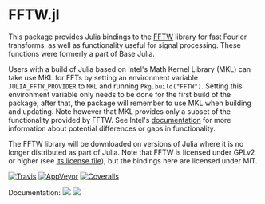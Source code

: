 # FFTW.jl

This package provides Julia bindings to the [FFTW](http://www.fftw.org/) library for
fast Fourier transforms, as well as functionality useful for signal processing.
These functions were formerly a part of Base Julia.

Users with a build of Julia based on Intel's Math Kernel Library (MKL) can take use MKL
for FFTs by setting an environment variable `JULIA_FFTW_PROVIDER` to `MKL` and running
`Pkg.build("FFTW")`.
Setting this environment variable only needs to be done for the first build of the package;
after that, the package will remember to use MKL when building and updating.
Note however that MKL provides only a subset of the functionality provided by FFTW. See
Intel's [documentation](https://software.intel.com/en-us/mkl-developer-reference-c-using-fftw3-wrappers)
for more information about potential differences or gaps in functionality.

The FFTW library will be downloaded on versions of Julia where it is no longer distributed
as part of Julia.
Note that FFTW is licensed under GPLv2 or higher (see
[its license file](http://www.fftw.org/doc/License-and-Copyright.html)), but the bindings
here are licensed under MIT.

[![Travis](https://travis-ci.org/JuliaMath/FFTW.jl.svg?branch=master)](https://travis-ci.org/JuliaMath/FFTW.jl)
[![AppVeyor](https://ci.appveyor.com/api/projects/status/hofbdbyt287qn49s/branch/master?svg=true)](https://ci.appveyor.com/project/ararslan/fftw-jl/branch/master)
[![Coveralls](https://coveralls.io/repos/github/JuliaMath/FFTW.jl/badge.svg?branch=master)](https://coveralls.io/github/JuliaMath/FFTW.jl?branch=master)

Documentation:
[![](https://img.shields.io/badge/docs-stable-blue.svg)](https://JuliaMath.github.io/FFTW.jl/stable)
[![](https://img.shields.io/badge/docs-latest-blue.svg)](https://JuliaMath.github.io/FFTW.jl/latest)
